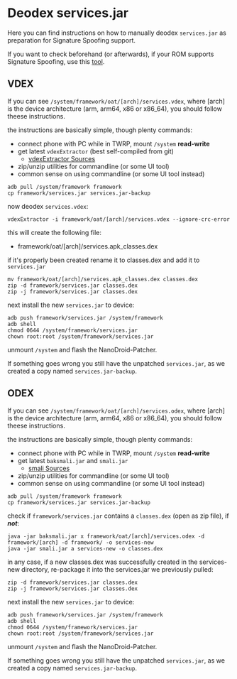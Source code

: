 # Deodex services.jar

Here you can find instructions on how to manually deodex `services.jar` as preparation for Signature Spoofing support.

If you want to check beforehand (or afterwards), if your ROM supports Signature Spoofing, use this [tool](https://f-droid.org/de/packages/lanchon.sigspoof.checker/).

## VDEX

If you can see `/system/framework/oat/[arch]/services.vdex`, where [arch] is the device architecture (arm, arm64, x86 or x86_64), you should follow theese instructions.

the instructions are basically simple, though plenty commands:

* connect phone with PC while in TWRP, mount `/system` **read-write**
* get latest `vdexExtractor` (best self-compiled from git)
  * [vdexExtractor Sources](https://github.com/anestisb/vdexExtractor)
* zip/unzip utilities for commandline (or some UI tool)
* common sense on using commandline (or some UI tool instead)

```
adb pull /system/framework framework
cp framework/services.jar services.jar-backup
```

now deodex `services.vdex`:

```
vdexExtractor -i framework/oat/[arch]/services.vdex --ignore-crc-error
```

this will create the following file:
* framework/oat/[arch]/services.apk_classes.dex

if it's properly been created rename it to classes.dex and add it to `services.jar`

```
mv framework/oat/[arch]/services.apk_classes.dex classes.dex
zip -d framework/services.jar classes.dex
zip -j framework/services.jar classes.dex
```

next install the new `services.jar` to device:

```
adb push framework/services.jar /system/framework
adb shell
chmod 0644 /system/framework/services.jar
chown root:root /system/framework/services.jar
```

unmount `/system` and flash the NanoDroid-Patcher.

If something goes wrong you still have the unpatched `services.jar`, as we created a copy named `services.jar-backup`.

## ODEX

If you can see `/system/framework/oat/[arch]/services.odex`, where [arch] is the device architecture (arm, arm64, x86 or x86_64), you should follow theese instructions.

the instructions are basically simple, though plenty commands:

* connect phone with PC while in TWRP, mount `/system` **read-write**
* get latest `baksmali.jar` and `smali.jar`
  * [smali Sources](https://github.com/JesusFreke/smali)
* zip/unzip utilities for commandline (or some UI tool)
* common sense on using commandline (or some UI tool instead)

```
adb pull /system/framework framework
cp framework/services.jar services.jar-backup
```

check if `framework/services.jar` contains a `classes.dex` (open as zip file), if ***not***:

```
java -jar baksmali.jar x framework/oat/[arch]/services.odex -d framework/[arch] -d framework/ -o services-new
java -jar smali.jar a services-new -o classes.dex
```

in any case, if a new classes.dex was successfully created in the services-new directory, re-package it into the services.jar we previously pulled:

```
zip -d framework/services.jar classes.dex
zip -j framework/services.jar classes.dex
```

next install the new `services.jar` to device:

```
adb push framework/services.jar /system/framework
adb shell
chmod 0644 /system/framework/services.jar
chown root:root /system/framework/services.jar
```

unmount `/system` and flash the NanoDroid-Patcher.

If something goes wrong you still have the unpatched `services.jar`, as we created a copy named `services.jar-backup`.
